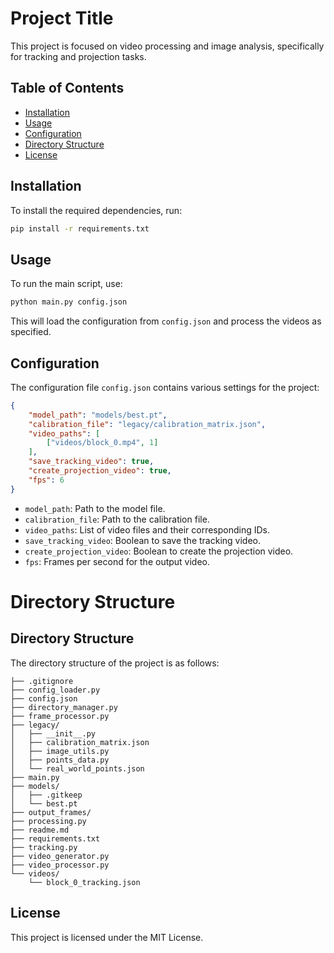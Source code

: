 # Project Title

This project is focused on video processing and image analysis, specifically for tracking and projection tasks.

## Table of Contents

- [Installation](#installation)
- [Usage](#usage)
- [Configuration](#configuration)
- [Directory Structure](#directory-structure)
- [License](#license)

## Installation

To install the required dependencies, run:

```sh
pip install -r requirements.txt
```

## Usage

To run the main script, use:

```sh
python main.py config.json
```

This will load the configuration from `config.json` and process the videos as specified.

## Configuration

The configuration file `config.json` contains various settings for the project:

```json
{
    "model_path": "models/best.pt",
    "calibration_file": "legacy/calibration_matrix.json",
    "video_paths": [
        ["videos/block_0.mp4", 1]
    ],
    "save_tracking_video": true,
    "create_projection_video": true,
    "fps": 6
}
```

- `model_path`: Path to the model file.
- `calibration_file`: Path to the calibration file.
- `video_paths`: List of video files and their corresponding IDs.
- `save_tracking_video`: Boolean to save the tracking video.
- `create_projection_video`: Boolean to create the projection video.
- `fps`: Frames per second for the output video.

# Directory Structure

## Directory Structure

The directory structure of the project is as follows:

```
├── .gitignore
├── config_loader.py
├── config.json
├── directory_manager.py
├── frame_processor.py
├── legacy/
│   ├── __init__.py
│   ├── calibration_matrix.json
│   ├── image_utils.py
│   ├── points_data.py
│   └── real_world_points.json
├── main.py
├── models/
│   ├── .gitkeep
│   └── best.pt
├── output_frames/
├── processing.py
├── readme.md
├── requirements.txt
├── tracking.py
├── video_generator.py
├── video_processor.py
└── videos/
    └── block_0_tracking.json
```

## License

This project is licensed under the MIT License.